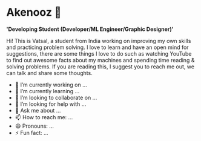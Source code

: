 # Akenooz 👋
**'Developing Student (Developer/ML Engineer/Graphic Designer)'**

Hi! This is Vatsal, a student from India working on improving my own skills and practicing problem solving. I love to learn and have an open mind for suggestions, there are some things I love to do such as watching YouTube to find out awesome facts about my machines and spending time reading & solving problems. If you are reading this, I suggest you to reach me out, we can talk and share some thoughts. 


- 🔭 I’m currently working on ...
- 🌱 I’m currently learning ...
- 👯 I’m looking to collaborate on ...
- 🤔 I’m looking for help with ...
- 💬 Ask me about ...
- 📫 How to reach me: ...
- 😄 Pronouns: ...
- ⚡ Fun fact: ...
